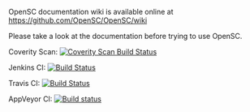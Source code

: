 OpenSC documentation wiki is available online at
	https://github.com/OpenSC/OpenSC/wiki

Please take a look at the documentation before trying to use OpenSC.

Coverity Scan:
[![Coverity Scan Build Status](https://scan.coverity.com/projects/4026/badge.svg)](https://scan.coverity.com/projects/4026)

Jenkins CI:
[![Build Status](https://opensc.fr/jenkins/buildStatus/icon?job=OpenSC-master)](https://opensc.fr/jenkins/view/OpenSC-master/job/OpenSC-master/)

Travis CI:
[![Build Status](https://api.travis-ci.org/OpenSC/OpenSC.png)](https://travis-ci.org/OpenSC/OpenSC)

AppVeyor CI:
[![Build status](https://ci.appveyor.com/api/projects/status/94wjbxyfb0u3cvg9?svg=true)](https://ci.appveyor.com/project/LudovicRousseau/opensc)
